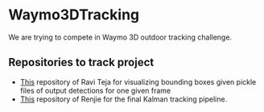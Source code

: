 # Waymo3DTracking
We are trying to compete in Waymo 3D outdoor tracking challenge. 

## Repositories to track project
- [This](https://github.com/raviteja-kvns/OpenPCDet) repository of Ravi Teja for visualizing bounding boxes given pickle files of output detections for one given frame 
- [This](https://github.com/ssrrjj/AB3DMOT) repository of Renjie for the final Kalman tracking pipeline.
